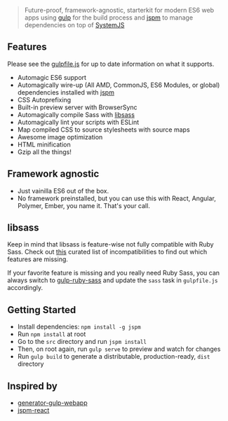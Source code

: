 > Future-proof, framework-agnostic, starterkit for modern ES6 web apps using [gulp](http://gulpjs.com/) for the build process and [jspm](http://jspm.io/) to manage dependencies on top of [SystemJS](https://github.com/systemjs/systemjs)


## Features

Please see the [gulpfile.js](./gulpfile.js) for up to date information on what it supports.

* Automagic ES6 support
* Automagically wire-up (All AMD, CommonJS, ES6 Modules, or global) dependencies installed with [jspm](http://jspm.io/)
* CSS Autoprefixing
* Built-in preview server with BrowserSync
* Automagically compile Sass with [libsass](http://libsass.org)
* Automagically lint your scripts with ESLint
* Map compiled CSS to source stylesheets with source maps
* Awesome image optimization
* HTML minification
* Gzip all the things!


## Framework agnostic

* Just vainilla ES6 out of the box.
* No framework preinstalled, but you can use this with React, Angular, Polymer, Ember, you name it. That's your call.


## libsass

Keep in mind that libsass is feature-wise not fully compatible with Ruby Sass. Check out [this](http://sass-compatibility.github.io) curated list of incompatibilities to find out which features are missing.

If your favorite feature is missing and you really need Ruby Sass, you can always switch to [gulp-ruby-sass](https://github.com/sindresorhus/gulp-ruby-sass) and update the `sass` task in `gulpfile.js` accordingly.


## Getting Started

- Install dependencies: `npm install -g jspm`
- Run `npm install` at root
- Go to the `src` directory and run `jspm install`
- Then, on root again, run `gulp serve` to preview and watch for changes
- Run `gulp build` to generate a distributable, production-ready, `dist` directory

## Inspired by
- [generator-gulp-webapp](https://github.com/yeoman/generator-gulp-webapp)
- [jspm-react](https://github.com/tinkertrain/jspm-react)
